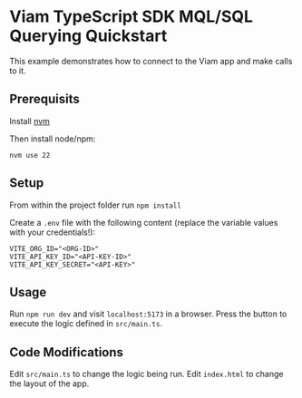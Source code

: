 # Viam TypeScript SDK MQL/SQL Querying Quickstart

This example demonstrates how to connect to the Viam app and make calls to it.

## Prerequisits

Install [nvm](https://github.com/nvm-sh/nvm?tab=readme-ov-file#installing-and-updating)

Then install node/npm:

```
nvm use 22
```

## Setup

From within the project folder run `npm install`

Create a `.env` file with the following content (replace the variable values with your credentials!):

```
VITE_ORG_ID="<ORG-ID>"
VITE_API_KEY_ID="<API-KEY-ID>"
VITE_API_KEY_SECRET="<API-KEY>"
```

## Usage

Run `npm run dev` and visit `localhost:5173` in a browser. Press the button to execute the logic defined in `src/main.ts`.

## Code Modifications

Edit `src/main.ts` to change the logic being run. Edit `index.html` to change the layout of the app.
